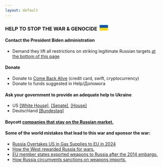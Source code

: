 ```yaml
---
layout: default
---
```


### HELP TO STOP THE WAR & GENOCIDE &nbsp;<img src="/img/flag.jpg" height="18">

#### Contact the President Biden administration 
- Demand they lift all restrictions on striking legitimate Russian targets [at the bottom of this page](https://www.letukrainestrikeback.com/)

#### Donate
- Donate to [Come Back Alive](https://savelife.in.ua/en/) (credit card, swift, cryptocurrency)
- Donate to funds suggested in Help/Допомога

#### Ask your government to provide an adequate help to Ukraine
- US [[White House]](https://www.whitehouse.gov/contact/), [[Senate]](https://www.senate.gov/senators/senators-contact.htm), [[House]](https://www.house.gov/representatives)  
- Deutschland [[Bundestag]](https://www.bundestag.de/abgeordnete)

#### Boycott [companies that stay on the Russian market.](https://som.yale.edu/story/2022/almost-1000-companies-have-curtailed-operations-russia-some-remain)

#### Some of the world mistakes that lead to this war and sponsor the war:
- [Russia Overtakes US in Gas Supplies to EU in 2024](https://ukrainetoday.org/russia-overtakes-us-in-gas-supplies-to-eu-welt/)
- [How the West rewarded Russia for wars.](https://www.eurointegration.com.ua/eng/articles/2022/03/21/7136335/) 
- [EU member states exported weapons to Russia after the 2014 embargo.](https://www.investigate-europe.eu/en/2022/eu-states-exported-weapons-to-russia/)
- [How Russia circumvents sanctions on weapons imports.](https://www.pravda.com.ua/eng/articles/2022/04/25/7341956/)
<br>
<br>

<a class="twitter-timeline" href="https://twitter.com/maximmath"></a>
<script async src="https://platform.twitter.com/widgets.js" charset="utf-8">
</script>
